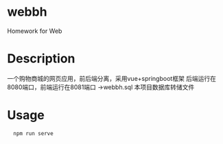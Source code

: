 # webbh
Homework for Web

# Description
一个购物商城的网页应用，前后端分离，采用vue+springboot框架
后端运行在8080端口，前端运行在8081端口
->webbh.sql 本项目数据库转储文件

# Usage

```
  npm run serve
```
